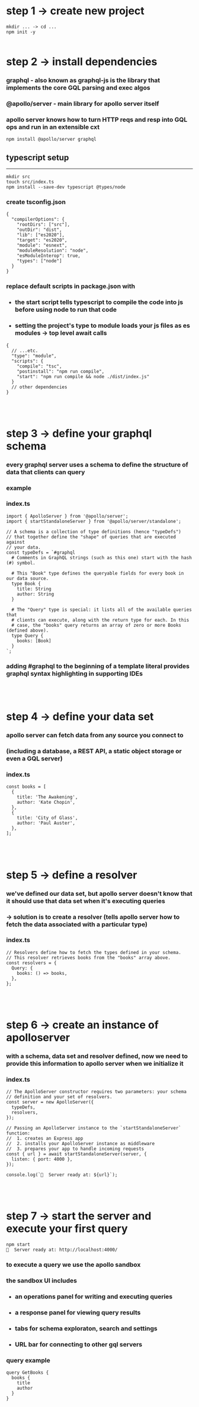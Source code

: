 # step 1 -> create new project

`mkdir ... -> cd ...` \
`npm init -y`
<br><br>

# step 2 -> install dependencies

### graphql - also known as graphql-js is the library that implements the core GQL parsing and exec algos
### @apollo/server - main library for apollo server itself
###     apollo server knows how to turn HTTP reqs and resp into GQL ops and run in an extensible cxt
    
`npm install @apollo/server graphql`

## typescript setup
<hr>

`mkdir src` \
`touch src/index.ts` \
`npm install --save-dev typescript @types/node`

### create tsconfig.json

```
{
  "compilerOptions": {
    "rootDirs": ["src"],
    "outDir": "dist",
    "lib": ["es2020"],
    "target": "es2020",
    "module": "esnext",
    "moduleResolution": "node",
    "esModuleInterop": true,
    "types": ["node"]
  }
}
```

### replace default scripts in package.json with
- ### the start script tells typescript to compile the code into js before using node to run that code
- ### setting the project's type to module loads your js files as es modules -> top level await calls
```
{
  // ...etc.
  "type": "module",
  "scripts": {
    "compile": "tsc",
    "postinstall": "npm run compile",
    "start": "npm run compile && node ./dist/index.js"
  }
  // other dependencies
}
```
<br><br>

# step 3 -> define your graphql schema

### every graphql server uses a schema to define the structure of data that clients can query
### example

### index.ts
```
import { ApolloServer } from '@apollo/server';
import { startStandaloneServer } from '@apollo/server/standalone';

// A schema is a collection of type definitions (hence "typeDefs")
// that together define the "shape" of queries that are executed against
// your data.
const typeDefs = `#graphql
  # Comments in GraphQL strings (such as this one) start with the hash (#) symbol.

  # This "Book" type defines the queryable fields for every book in our data source.
  type Book {
    title: String
    author: String
  }

  # The "Query" type is special: it lists all of the available queries that
  # clients can execute, along with the return type for each. In this
  # case, the "books" query returns an array of zero or more Books (defined above).
  type Query {
    books: [Book]
  }
`;
```

### adding #graphql to the beginning of a template literal provides graphql syntax highlighting in supporting IDEs
<br><br>

# step 4 -> define your data set

### apollo server can fetch data from any source you connect to 
### (including a database, a REST API, a static object storage or even a GQL server)

### index.ts
```
const books = [
  {
    title: 'The Awakening',
    author: 'Kate Chopin',
  },
  {
    title: 'City of Glass',
    author: 'Paul Auster',
  },
];
```
<br><br>

# step 5 -> define a resolver

### we've defined our data set, but apollo server doesn't know that it should use that data set when it's executing queries
### -> solution is to create a resolver (tells apollo server how to fetch the data associated with a particular type)

### index.ts
```
// Resolvers define how to fetch the types defined in your schema.
// This resolver retrieves books from the "books" array above.
const resolvers = {
  Query: {
    books: () => books,
  },
};
```
<br><br>

# step 6 -> create an instance of apolloserver

### with a schema, data set and resolver defined, now we need to provide this information to apollo server when we initialize it

### index.ts
```
// The ApolloServer constructor requires two parameters: your schema
// definition and your set of resolvers.
const server = new ApolloServer({
  typeDefs,
  resolvers,
});

// Passing an ApolloServer instance to the `startStandaloneServer` function:
//  1. creates an Express app
//  2. installs your ApolloServer instance as middleware
//  3. prepares your app to handle incoming requests
const { url } = await startStandaloneServer(server, {
  listen: { port: 4000 },
});

console.log(`🚀  Server ready at: ${url}`);
```
<br><br>

# step 7 -> start the server and execute your first query
`npm start` \
`🚀  Server ready at: http://localhost:4000/`

### to execute a query we use the apollo sandbox
### the sandbox UI includes
- ### an operations panel for writing and executing queries
- ### a response panel for viewing query results
- ### tabs for schema exploraton, search and settings
- ### URL bar for connecting to other gql servers


### query example
```
query GetBooks {
  books {
    title
    author
  }
}
```
